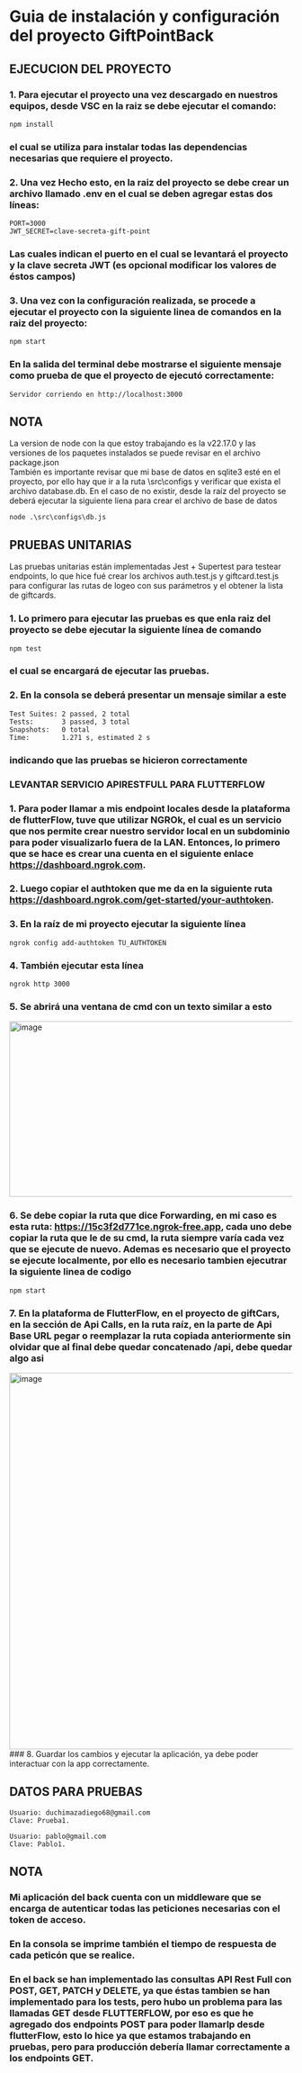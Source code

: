 # Guia de instalación y configuración del proyecto GiftPointBack

## EJECUCION DEL PROYECTO

### 1. Para ejecutar el proyecto una vez descargado en nuestros equipos, desde VSC en la raiz se debe ejecutar el comando:  
```
npm install
```  
### el cual se utiliza para instalar todas las dependencias necesarias que requiere el proyecto.    
### 2. Una vez Hecho esto, en la raiz del proyecto se debe crear un archivo llamado .env en el cual se deben agregar estas dos líneas:  
```
PORT=3000
JWT_SECRET=clave-secreta-gift-point
```
### Las cuales indican el puerto en el cual se levantará el proyecto y la clave secreta JWT (es opcional modificar los valores de éstos campos)  
### 3. Una vez con la configuración realizada, se procede a ejecutar el proyecto con la siguiente linea de comandos en la raiz del proyecto:
```
npm start
```
### En la salida del terminal debe mostrarse el siguiente mensaje como prueba de que el proyecto de ejecutó correctamente:
```
Servidor corriendo en http://localhost:3000
```

## NOTA  
La version de node con la que estoy trabajando es la v22.17.0 y las versiones de los paquetes instalados se puede revisar en el archivo package.json  
También es importante revisar que mi base de datos en sqlite3 esté en el proyecto, por ello hay que ir a la ruta \src\configs y verificar que exista el archivo database.db. En el caso de no existir, desde la raíz del proyecto se deberá ejecutar la siguiente líena para crear el archivo de base de datos
```
node .\src\configs\db.js
```

## PRUEBAS UNITARIAS

Las pruebas unitarias están implementadas Jest + Supertest para testear endpoints, lo que hice fué crear los archivos auth.test.js y giftcard.test.js para configurar las rutas de logeo con sus parámetros y el obtener la lista de giftcards. 

### 1. Lo primero para ejecutar las pruebas es que enla raiz del proyecto se debe ejecutar la siguiente línea de comando
```
npm test
```
### el cual se encargará de ejecutar las pruebas. 
### 2. En la consola se deberá presentar un mensaje similar a este
```
Test Suites: 2 passed, 2 total
Tests:       3 passed, 3 total
Snapshots:   0 total
Time:        1.271 s, estimated 2 s
```
### indicando que las pruebas se hicieron correctamente

### LEVANTAR SERVICIO APIRESTFULL PARA FLUTTERFLOW

### 1. Para poder llamar a mis endpoint locales desde la plataforma de flutterFlow, tuve que utilizar NGROk, el cual es un servicio que nos permite crear nuestro servidor local en un subdominio para poder visualizarlo fuera de la LAN. Entonces, lo primero que se hace es crear una cuenta en el siguiente enlace https://dashboard.ngrok.com.
### 2. Luego copiar el authtoken que me da en la siguiente ruta https://dashboard.ngrok.com/get-started/your-authtoken.
### 3. En la raíz de mi proyecto ejecutar la siguiente línea
```
ngrok config add-authtoken TU_AUTHTOKEN
```
### 4. También ejecutar esta línea
```
ngrok http 3000
```
### 5. Se abrirá una ventana de cmd con un texto similar a esto
<img width="841" height="312" alt="image" src="https://github.com/user-attachments/assets/139871ab-390f-495b-bbb0-ed270b23bdf6" />

### 6. Se debe copiar la ruta que dice Forwarding, en mi caso es esta ruta: https://15c3f2d771ce.ngrok-free.app, cada uno debe copiar la ruta que le de su cmd, la ruta siempre varía cada vez que se ejecute de nuevo. Ademas es necesario que el proyecto se ejecute localmente, por ello es necesario tambien ejecutrar la siguiente linea de codigo
```
npm start
```
### 7. En la plataforma de FlutterFlow, en el proyecto de giftCars, en la sección de Api Calls, en la ruta raíz, en la parte de Api Base URL pegar o reemplazar la ruta copiada anteriormente sin olvidar que al final debe quedar concatenado /api, debe quedar algo asi
<img width="1729" height="669" alt="image" src="https://github.com/user-attachments/assets/535a4352-875f-4fdb-af58-12b02dd99ba6" />
### 8. Guardar los cambios y ejecutar la aplicación, ya debe poder interactuar con la app correctamente.

## DATOS PARA PRUEBAS

```
Usuario: duchimazadiego68@gmail.com
Clave: Prueba1.

Usuario: pablo@gmail.com
Clave: Pablo1.

```

## NOTA
### Mi aplicación del back cuenta con un middleware que se encarga de autenticar todas las peticiones necesarias con el token de acceso.
### En la consola se imprime también el tiempo de respuesta de cada peticón que se realice.
### En el back se han implementado las consultas API Rest Full con POST, GET, PATCH y DELETE, ya que éstas tambien se han implementado para los tests, pero hubo un problema para las llamadas GET desde FLUTTERFLOW, por eso es que he agregado dos endpoints POST para poder llamarlp desde flutterFlow, esto lo hice ya que estamos trabajando en pruebas, pero para producción debería llamar correctamente a los endpoints GET.
